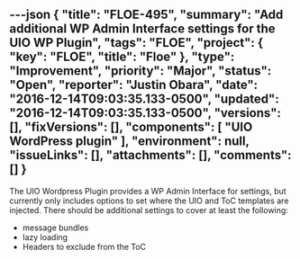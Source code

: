 ---json
{
  "title": "FLOE-495",
  "summary": "Add additional WP Admin Interface settings for the UIO WP Plugin",
  "tags": "FLOE",
  "project": {
    "key": "FLOE",
    "title": "Floe"
  },
  "type": "Improvement",
  "priority": "Major",
  "status": "Open",
  "reporter": "Justin Obara",
  "date": "2016-12-14T09:03:35.133-0500",
  "updated": "2016-12-14T09:03:35.133-0500",
  "versions": [],
  "fixVersions": [],
  "components": [
    "UIO WordPress plugin"
  ],
  "environment": null,
  "issueLinks": [],
  "attachments": [],
  "comments": []
}
---
The UIO Wordpress Plugin provides a WP Admin Interface for settings, but currently only includes options to set where the UIO and ToC templates are injected. There should be additional settings to cover at least the following:

* message bundles
* lazy loading
* Headers to exclude from the ToC

        